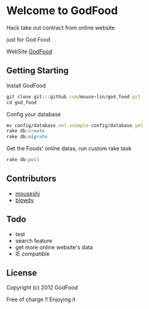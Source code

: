 # Welcome to GodFood
 
Hack take out contract from online website 
  
just for God Food

WebSite [GodFood](http://godfood.herokuapp.com/)


## Getting Starting

Install GodFood

``` Ruby
git clone git://github.com/mouse-lin/god_food.git
cd god_food
```

Config your database

``` Ruby
mv config/database.xml.example config/database.yml
rake db:create
rake db:migrate
```

Get the Foods' online datas, run custom rake task

``` Ruby
rake db:pull
```

## Contributors	

* [mouseshi](https://github.com/mouse-lin)
* [blowdy](https://github.com/Blowdy)

## Todo

* test
* search feature
* get more online website's data
* IE compatible

## License

Copyright (c) 2012 GodFood

Free of charge !! Enjoying it
